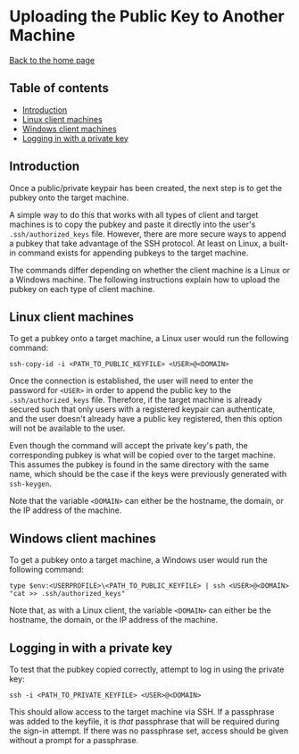 # Uploading the Public Key to Another Machine

[Back to the home page](README.md)

## Table of contents

- [Introduction](#Introduction)
- [Linux client machines](#Linux-client-machines)
- [Windows client machines](#Windows-client-machines)
- [Logging in with a private key](#Logging-in-with-a-private-key)

## Introduction

Once a public/private keypair has been created, the next step is to get the pubkey onto the target machine.

A simple way to do this that works with all types of client and target machines is to copy the pubkey and paste it directly into the user's `.ssh/authorized_keys` file. However, there are more secure ways to append a pubkey that take advantage of the SSH protocol. At least on Linux, a built-in command exists for appending pubkeys to the target machine.

The commands differ depending on whether the client machine is a Linux or a Windows machine. The following instructions explain how to upload the pubkey on each type of client machine.

## Linux client machines

To get a pubkey onto a target machine, a Linux user would run the following command:

```
ssh-copy-id -i <PATH_TO_PUBLIC_KEYFILE> <USER>@<DOMAIN>
```

Once the connection is established, the user will need to enter the password for `<USER>` in order to append the public key to the `.ssh/authorized_keys` file. Therefore, if the target machine is already secured such that only users with a registered keypair can authenticate, and the user doesn't already have a public key registered, then this option will not be available to the user.

Even though the command will accept the private key's path, the corresponding pubkey is what will be copied over to the target machine. This assumes the pubkey is found in the same directory with the same name, which should be the case if the keys were previously generated with `ssh-keygen`.

Note that the variable `<DOMAIN>` can either be the hostname, the domain, or the IP address of the machine.

## Windows client machines

To get a pubkey onto a target machine, a Windows user would run the following command:

```
type $env:<USERPROFILE>\<PATH_TO_PUBLIC_KEYFILE> | ssh <USER>@<DOMAIN> "cat >> .ssh/authorized_keys"
```

Note that, as with a Linux client, the variable `<DOMAIN>` can either be the hostname, the domain, or the IP address of the machine.

## Logging in with a private key

To test that the pubkey copied correctly, attempt to log in using the private key:

```
ssh -i <PATH_TO_PRIVATE_KEYFILE> <USER>@<DOMAIN>
```

This should allow access to the target machine via SSH. If a passphrase was added to the keyfile, it is *that* passphrase that will be required during the sign-in attempt. If there was no passphrase set, access should be given without a prompt for a passphrase.
